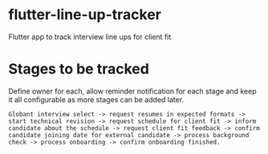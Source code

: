 # flutter-line-up-tracker
Flutter app to track interview line ups for client fit

# Stages to be tracked
Define owner for each, allow reminder notification for each stage and keep it all configurable as more stages can be added later.

`Globant interview select -> request resumes in expected formats -> start technical revision -> request schedule for client fit -> inform candidate about the schedule -> request client fit feedback -> confirm candidate joining date for external candidate -> process background check -> process onboarding -> confirm onboarding finished.`
